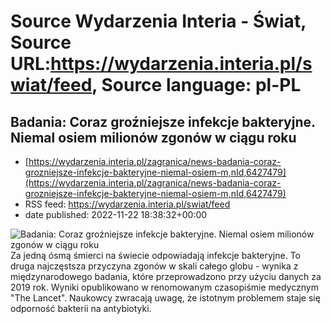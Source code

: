 # Source Wydarzenia Interia - Świat, Source URL:https://wydarzenia.interia.pl/swiat/feed, Source language: pl-PL

## Badania: Coraz groźniejsze infekcje bakteryjne. Niemal osiem milionów zgonów w ciągu roku
 - [https://wydarzenia.interia.pl/zagranica/news-badania-coraz-grozniejsze-infekcje-bakteryjne-niemal-osiem-m,nId,6427479](https://wydarzenia.interia.pl/zagranica/news-badania-coraz-grozniejsze-infekcje-bakteryjne-niemal-osiem-m,nId,6427479)
 - RSS feed: https://wydarzenia.interia.pl/swiat/feed
 - date published: 2022-11-22 18:38:32+00:00

<p><a href="https://wydarzenia.interia.pl/zagranica/news-badania-coraz-grozniejsze-infekcje-bakteryjne-niemal-osiem-m,nId,6427479"><img align="left" alt="Badania: Coraz groźniejsze infekcje bakteryjne. Niemal osiem milionów zgonów w ciągu roku" src="https://i.iplsc.com/badania-coraz-grozniejsze-infekcje-bakteryjne-niemal-osiem-m/000514EYAYY2DN5S-C321.jpg" /></a>Za jedną ósmą śmierci na świecie odpowiadają infekcje bakteryjne. To druga najczęstsza przyczyna zgonów w skali całego globu - wynika z międzynarodowego badania, które przeprowadzono przy użyciu danych za 2019 rok. Wyniki opublikowano w renomowanym czasopiśmie medycznym &quot;The Lancet&quot;. Naukowcy zwracają uwagę, że istotnym problemem staje się odporność bakterii na antybiotyki.</p><br clear="all" />
